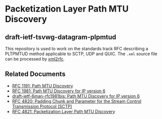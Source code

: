 # Packetization Layer Path MTU Discovery

## draft-ietf-tsvwg-datagram-plpmtud
This repository is used to work on the standards track RFC describing a PLTPMTUD method
applicable to SCTP, UDP and QUIC.
The `.xml` source file can be processed by
[xml2rfc](http://xml2rfc.tools.ietf.org).  

## Related Documents
* [RFC 1191: Path MTU Discovery](https://tools.ietf.org/html/rfc1191)
* [RFC 1981: Path MTU Discovery for IP version 6](https://tools.ietf.org/html/rfc1981)
* [draft-ietf-6man-rfc1981bis: Path MTU Discovery for IP version 6](https://tools.ietf.org/html/draft-ietf-6man-rfc1981bis)
* [RFC 4820: Padding Chunk and Parameter for the Stream Control Transmission Protocol (SCTP)](https://tools.ietf.org/html/rfc4820)
* [RFC 4821: Packetization Layer Path MTU Discovery](https://tools.ietf.org/html/rfc4821)

